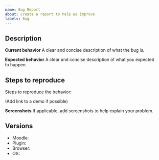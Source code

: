 ```yaml
---
name: Bug Report
about: Create a report to help us improve
labels: Bug
---
```


## Description

**Current behavior**
A clear and concise description of what the bug is.

**Expected behavior**
A clear and concise description of what you expected to happen.

## Steps to reproduce

Steps to reproduce the behavior:

(Add link to a demo if possible)

**Screenshots**
If applicable, add screenshots to help explain your problem.

## Versions

- Moodle:
- Plugin:
- Browser:
- OS: